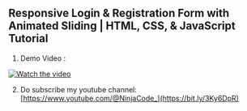 ## Responsive Login & Registration Form with Animated Sliding | HTML, CSS, & JavaScript Tutorial

1. Demo Video :
   
[![Watch the video](https://img.youtube.com/vi/J2g2FUCK46o/0.jpg)](https://www.youtube.com/watch?v=J2g2FUCK46o)

2. Do subscribe my youtube channel: [https://www.youtube.com/@NinjaCode_](https://bit.ly/3Ky6DpR)
